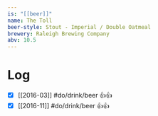 ```yaml
---
is: "[[beer]]"
name: The Toll
beer-style: Stout - Imperial / Double Oatmeal
brewery: Raleigh Brewing Company
abv: 10.5
---
```

# Log
- [x] [[2016-03]] #do/drink/beer 👍👍
- [x] [[2016-11]] #do/drink/beer 👍👍
